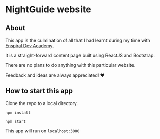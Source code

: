 # NightGuide website

## About

This app is the culmination of all that I had learnt during my time with [Enspiral Dev Academy](https://devacademy.co.nz/).

It is a straight-forward content page built using ReactJS and Bootstrap.

There are no plans to do anything with this particular website.

Feedback and ideas are always appreciated! :heart:

## How to start this app

Clone the repo to a local directory.

`npm install`

`npm start`

This app will run on `localhost:3000`